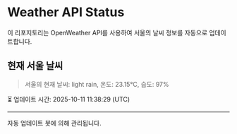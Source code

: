 
# Weather API Status

이 리포지토리는 OpenWeather API를 사용하여 서울의 날씨 정보를 자동으로 업데이트합니다.

## 현재 서울 날씨
> 서울의 현재 날씨: light rain, 온도: 23.15°C, 습도: 97%

⏳ 업데이트 시간: 2025-10-11 11:38:29 (UTC)

---
자동 업데이트 봇에 의해 관리됩니다.
